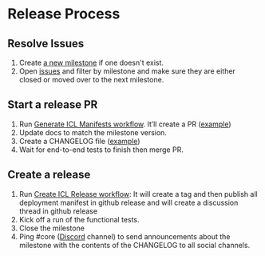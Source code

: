 # Release Process

## Resolve Issues
1. Create [a new milestone](https://github.com/intel-al/ICL/milestones) if one doesn't exist.
1. Open [issues](https://github.com/intel-ai/ICL/issues) and filter by milestone and make sure they are either closed or moved over to the next milestone.

## Start a release PR
1. Run [Generate ICL Manifests workflow](https://github.com/intel-ai/ICL/workflows/generate_manifest.yml). It’ll create a PR ([example](https://github.com/aregm/ICL/pull/0000))
1. Update docs to match the milestone version.
1. Create a CHANGELOG file ([example]())
1. Wait for end-to-end tests to finish then merge PR.

## Create a release
1. Run [Create ICL Release workflow](https://github.com/intel-ai/ICL/workflows/create_release.yml):
   It will create a tag and then publish all deployment manifest in github release and will create a discussion thread in github release
1. Kick off a run of the functional tests. 
1. Close the milestone
1. Ping #core ([Discord]() channel) to send announcements about the milestone with the contents of the CHANGELOG to all social channels.